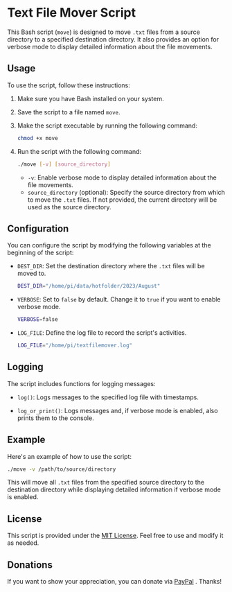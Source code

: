 # Text File Mover Script

This Bash script (`move`) is designed to move `.txt` files from a source directory to a specified destination directory. It also provides an option for verbose mode to display detailed information about the file movements.

## Usage

To use the script, follow these instructions:

1. Make sure you have Bash installed on your system.

2. Save the script to a file named `move`.

3. Make the script executable by running the following command:

   ```bash
   chmod +x move
   ```

4. Run the script with the following command:

   ```bash
   ./move [-v] [source_directory]
   ```

   - `-v`: Enable verbose mode to display detailed information about the file movements.
   - `source_directory` (optional): Specify the source directory from which to move the `.txt` files. If not provided, the current directory will be used as the source directory.

## Configuration

You can configure the script by modifying the following variables at the beginning of the script:

- `DEST_DIR`: Set the destination directory where the `.txt` files will be moved to.

   ```bash
   DEST_DIR="/home/pi/data/hotfolder/2023/August"
   ```

- `VERBOSE`: Set to `false` by default. Change it to `true` if you want to enable verbose mode.

   ```bash
   VERBOSE=false
   ```

- `LOG_FILE`: Define the log file to record the script's activities.

   ```bash
   LOG_FILE="/home/pi/textfilemover.log"
   ```

## Logging

The script includes functions for logging messages:

- `log()`: Logs messages to the specified log file with timestamps.

- `log_or_print()`: Logs messages and, if verbose mode is enabled, also prints them to the console.

## Example

Here's an example of how to use the script:

```bash
./move -v /path/to/source/directory
```

This will move all `.txt` files from the specified source directory to the destination directory while displaying detailed information if verbose mode is enabled.

## License

This script is provided under the [MIT License](LICENSE). Feel free to use and modify it as needed.

## Donations

If you want to show your appreciation, you can donate via [PayPal](https://www.paypal.com/donate?hosted_button_id=ULMMXE4DLQVZS) . Thanks!